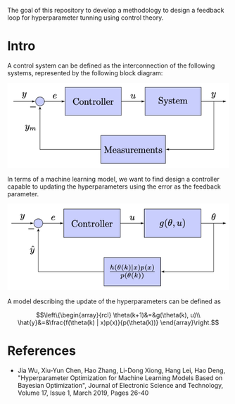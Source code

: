 The goal of this repository to develop a methodology to design a feedback loop for hyperparameter tunning using control theory.

# Intro

A control system can be defined as the interconnection of the following systems, represented by the following block diagram:

![General control system](https://github.com/hsteinshiromoto/research.hypercontrol/raw/master/docs/src/imgs/fig-general_control_system.png "General control system")

In terms of a machine learning model, we want to find design a controller capable to updating the hyperparameters using the error as the feedback parameter.

![Hyperparameter control system](https://github.com/hsteinshiromoto/research.hypercontrol/raw/master/docs/src/imgs/fig-hyperparameter_control_system.png "Hyperparameter control system")

A model describing the update of the hyperparameters can be defined as

$$\left\{\begin{array}{rcl}
    \theta(k+1)&=&g(\theta(k), u)\\
    \hat{y}&=&\frac{f(\theta(k) | x)p(x)}{p(\theta(k))}
    \end{array}\right.$$

# References

* Jia Wu, Xiu-Yun Chen, Hao Zhang, Li-Dong Xiong, Hang Lei, Hao Deng, "Hyperparameter Optimization for Machine Learning Models Based on Bayesian Optimization", Journal of Electronic Science and Technology, Volume 17, Issue 1, March 2019, Pages 26-40
